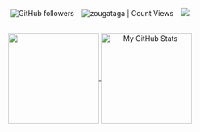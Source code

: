 <div align="center">
  
<img alt="GitHub followers" src="https://img.shields.io/github/followers/zougataga?style=social"> &nbsp;&nbsp; <img alt="zougataga | Count Views" src="https://enemo786q3svfle.m.pipedream.net" />  &nbsp;&nbsp;  ![](https://img.shields.io/badge/dynamic/json?label=npm%20downloads&query=$.count&url=https://github-readme-npm-stats.vercel.app/api/downloads?author=zougataga)

  <br>
  <a href="https://github.com/zougataga">
    <img align="center" src="https://camo.githubusercontent.com/e6523a0977782a7642688345923546279d6e84615dc84af456041ecb4bd88ba3/68747470733a2f2f6769746875622d726561646d652d73746174732e76657263656c2e6170702f6170692f746f702d6c616e67732f3f757365726e616d653d7a6f75676174616761266c61796f75743d636f6d70616374266c616e67735f636f756e743d38267468656d653d6461726b" height="180px" data-canonical-src="https://github-readme-stats.vercel.app/api/top-langs/?username=zougataga&amp;layout=compact&amp;langs_count=8&amp;theme=dark" style="max-width: 100%;">
  </a>
  <a href="https://github.com/zougataga">
    <img align="center" src="https://camo.githubusercontent.com/9491d83dd2f01711a6db1a935a6d9249994416687fa7408987aa063d37bcd57f/68747470733a2f2f6769746875622d726561646d652d73746174732e76657263656c2e6170702f6170693f757365726e616d653d7a6f7567617461676126636f756e745f707269766174653d747275652673686f775f69636f6e733d74727565267468656d653d6461726b" alt="My GitHub Stats" height="180px" data-canonical-src="https://github-readme-stats.vercel.app/api?username=zougataga&amp;count_private=true&amp;show_icons=true&amp;theme=dark" style="max-width: 100%;">
  </a>
    


</div>
